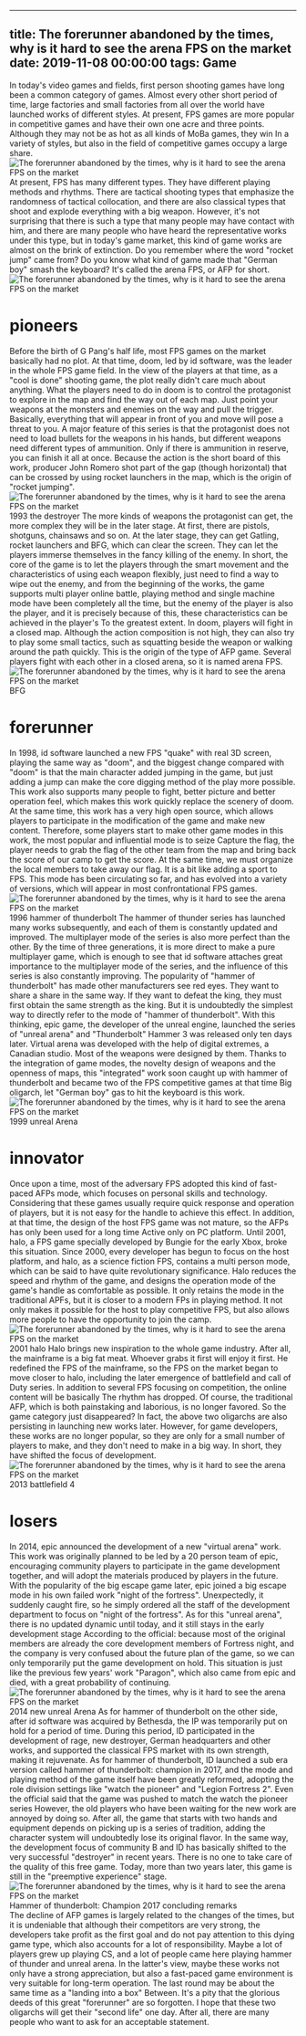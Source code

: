 
---
title: The forerunner abandoned by the times, why is it hard to see the arena FPS on the market
date: 2019-11-08 00:00:00
tags:  Game
---
In today's video games and fields, first person shooting games have long been a common category of games. Almost every other short period of time, large factories and small factories from all over the world have launched works of different styles. At present, FPS games are more popular in competitive games and have their own one acre and three points. Although they may not be as hot as all kinds of MoBa games, they win In a variety of styles, but also in the field of competitive games occupy a large share.
![The forerunner abandoned by the times, why is it hard to see the arena FPS on the market](58ee7a16ccda430693b7b5b57cc83f72.jpg)
At present, FPS has many different types. They have different playing methods and rhythms. There are tactical shooting types that emphasize the randomness of tactical collocation, and there are also classical types that shoot and explode everything with a big weapon. However, it's not surprising that there is such a type that many people may have contact with him, and there are many people who have heard the representative works under this type, but in today's game market, this kind of game works are almost on the brink of extinction. Do you remember where the word "rocket jump" came from? Do you know what kind of game made that "German boy" smash the keyboard? It's called the arena FPS, or AFP for short.
![The forerunner abandoned by the times, why is it hard to see the arena FPS on the market](7bef36a8084d46d6a839b8e063416dac.jpg)
# pioneers
Before the birth of G Pang's half life, most FPS games on the market basically had no plot. At that time, doom, led by id software, was the leader in the whole FPS game field. In the view of the players at that time, as a "cool is done" shooting game, the plot really didn't care much about anything. What the players need to do in doom is to control the protagonist to explore in the map and find the way out of each map. Just point your weapons at the monsters and enemies on the way and pull the trigger. Basically, everything that will appear in front of you and move will pose a threat to you. A major feature of this series is that the protagonist does not need to load bullets for the weapons in his hands, but different weapons need different types of ammunition. Only if there is ammunition in reserve, you can finish it all at once. Because the action is the short board of this work, producer John Romero shot part of the gap (though horizontal) that can be crossed by using rocket launchers in the map, which is the origin of "rocket jumping".
![The forerunner abandoned by the times, why is it hard to see the arena FPS on the market](337d3aa60e6945fdae9016b3835a9f16.jpg)
1993 the destroyer
The more kinds of weapons the protagonist can get, the more complex they will be in the later stage. At first, there are pistols, shotguns, chainsaws and so on. At the later stage, they can get Gatling, rocket launchers and BFG, which can clear the screen. They can let the players immerse themselves in the fancy killing of the enemy. In short, the core of the game is to let the players through the smart movement and the characteristics of using each weapon flexibly, just need to find a way to wipe out the enemy, and from the beginning of the works, the game supports multi player online battle, playing method and single machine mode have been completely all the time, but the enemy of the player is also the player, and it is precisely because of this, these characteristics can be achieved in the player's To the greatest extent. In doom, players will fight in a closed map. Although the action composition is not high, they can also try to play some small tactics, such as squatting beside the weapon or walking around the path quickly. This is the origin of the type of AFP game. Several players fight with each other in a closed arena, so it is named arena FPS.
![The forerunner abandoned by the times, why is it hard to see the arena FPS on the market](202b6e71ac09411ea579d4dc83c3bcc6.jpg)
BFG
# forerunner
In 1998, id software launched a new FPS "quake" with real 3D screen, playing the same way as "doom", and the biggest change compared with "doom" is that the main character added jumping in the game, but just adding a jump can make the core digging method of the play more possible. This work also supports many people to fight, better picture and better operation feel, which makes this work quickly replace the scenery of doom. At the same time, this work has a very high open source, which allows players to participate in the modification of the game and make new content. Therefore, some players start to make other game modes in this work, the most popular and influential mode is to seize Capture the flag, the player needs to grab the flag of the other team from the map and bring back the score of our camp to get the score. At the same time, we must organize the local members to take away our flag. It is a bit like adding a sport to FPS. This mode has been circulating so far, and has evolved into a variety of versions, which will appear in most confrontational FPS games.
![The forerunner abandoned by the times, why is it hard to see the arena FPS on the market](5958c0733e094f3db9004a03c4096a8b.jpg)
1996 hammer of thunderbolt
The hammer of thunder series has launched many works subsequently, and each of them is constantly updated and improved. The multiplayer mode of the series is also more perfect than the other. By the time of three generations, it is more direct to make a pure multiplayer game, which is enough to see that id software attaches great importance to the multiplayer mode of the series, and the influence of this series is also constantly improving. The popularity of "hammer of thunderbolt" has made other manufacturers see red eyes. They want to share a share in the same way. If they want to defeat the king, they must first obtain the same strength as the king. But it is undoubtedly the simplest way to directly refer to the mode of "hammer of thunderbolt". With this thinking, epic game, the developer of the unreal engine, launched the series of "unreal arena" and "Thunderbolt" Hammer 3 was released only ten days later.
Virtual arena was developed with the help of digital extremes, a Canadian studio. Most of the weapons were designed by them. Thanks to the integration of game modes, the novelty design of weapons and the openness of maps, this "integrated" work soon caught up with hammer of thunderbolt and became two of the FPS competitive games at that time Big oligarch, let "German boy" gas to hit the keyboard is this work.
![The forerunner abandoned by the times, why is it hard to see the arena FPS on the market](adce0a25b0de48c0b529085c95a91924.jpg)
1999 unreal Arena
# innovator
Once upon a time, most of the adversary FPS adopted this kind of fast-paced AFPs mode, which focuses on personal skills and technology. Considering that these games usually require quick response and operation of players, but it is not easy for the handle to achieve this effect. In addition, at that time, the design of the host FPS game was not mature, so the AFPs has only been used for a long time Active only on PC platform. Until 2001, halo, a FPS game specially developed by Bungie for the early Xbox, broke this situation. Since 2000, every developer has begun to focus on the host platform, and halo, as a science fiction FPS, contains a multi person mode, which can be said to have quite revolutionary significance. Halo reduces the speed and rhythm of the game, and designs the operation mode of the game's handle as comfortable as possible. It only retains the mode in the traditional APFs, but it is closer to a modern FPs in playing method. It not only makes it possible for the host to play competitive FPS, but also allows more people to have the opportunity to join the camp.
![The forerunner abandoned by the times, why is it hard to see the arena FPS on the market](951a9b7521e141bf966b3d30c4612a63.jpg)
2001 halo
Halo brings new inspiration to the whole game industry. After all, the mainframe is a big fat meat. Whoever grabs it first will enjoy it first. He redefined the FPS of the mainframe, so the FPS on the market began to move closer to halo, including the later emergence of battlefield and call of Duty series. In addition to several FPS focusing on competition, the online content will be basically The rhythm has dropped. Of course, the traditional AFP, which is both painstaking and laborious, is no longer favored. So the game category just disappeared? In fact, the above two oligarchs are also persisting in launching new works later. However, for game developers, these works are no longer popular, so they are only for a small number of players to make, and they don't need to make in a big way. In short, they have shifted the focus of development.
![The forerunner abandoned by the times, why is it hard to see the arena FPS on the market](1c4761f8c6a44b44815ebbbdb8e0774f.jpg)
2013 battlefield 4
# losers
In 2014, epic announced the development of a new "virtual arena" work. This work was originally planned to be led by a 20 person team of epic, encouraging community players to participate in the game development together, and will adopt the materials produced by players in the future. With the popularity of the big escape game later, epic joined a big escape mode in his own failed work "night of the fortress". Unexpectedly, it suddenly caught fire, so he simply ordered all the staff of the development department to focus on "night of the fortress". As for this "unreal arena", there is no updated dynamic until today, and it still stays in the early development stage According to the official: because most of the original members are already the core development members of Fortress night, and the company is very confused about the future plan of the game, so we can only temporarily put the game development on hold. This situation is just like the previous few years' work "Paragon", which also came from epic and died, with a great probability of continuing.
![The forerunner abandoned by the times, why is it hard to see the arena FPS on the market](349702a070b44b39934d26df9941a83b.jpg)
2014 new unreal Arena
As for hammer of thunderbolt on the other side, after id software was acquired by Bethesda, the IP was temporarily put on hold for a period of time. During this period, ID participated in the development of rage, new destroyer, German headquarters and other works, and supported the classical FPS market with its own strength, making it rejuvenate. As for hammer of thunderbolt, ID launched a sub era version called hammer of thunderbolt: champion in 2017, and the mode and playing method of the game itself have been greatly reformed, adopting the role division settings like "watch the pioneer" and "Legion Fortress 2". Even the official said that the game was pushed to match the watch the pioneer series However, the old players who have been waiting for the new work are annoyed by doing so. After all, the game that starts with two hands and equipment depends on picking up is a series of tradition, adding the character system will undoubtedly lose its original flavor. In the same way, the development focus of community B and ID has basically shifted to the very successful "destroyer" in recent years. There is no one to take care of the quality of this free game. Today, more than two years later, this game is still in the "preemptive experience" stage.
![The forerunner abandoned by the times, why is it hard to see the arena FPS on the market](9e4a1e0a26e6499087994aab35813575.jpg)
Hammer of thunderbolt: Champion 2017
    concluding remarks  
The decline of AFP games is largely related to the changes of the times, but it is undeniable that although their competitors are very strong, the developers take profit as the first goal and do not pay attention to this dying game type, which also accounts for a lot of responsibility. Maybe a lot of players grew up playing CS, and a lot of people came here playing hammer of thunder and unreal arena. In the latter's view, maybe these works not only have a strong appreciation, but also a fast-paced game environment is very suitable for long-term operation. The last round may be about the same time as a "landing into a box" Between. It's a pity that the glorious deeds of this great "forerunner" are so forgotten. I hope that these two oligarchs will get their "second life" one day. After all, there are many people who want to ask for an acceptable statement.
